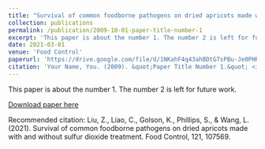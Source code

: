 ```yaml
---
title: "Survival of common foodborne pathogens on dried apricots made with and without sulfur dioxide treatment"
collection: publications
permalink: /publication/2009-10-01-paper-title-number-1
excerpt: 'This paper is about the number 1. The number 2 is left for future work.'
date: 2021-03-01
venue: 'Food Control'
paperurl: 'https://drive.google.com/file/d/1NKahF4q43ahBDtGTsPBu-Je0PHRcUyHz/view'
citation: 'Your Name, You. (2009). &quot;Paper Title Number 1.&quot; <i>Journal 1</i>. 1(1).'
---
```

This paper is about the number 1. The number 2 is left for future work.

[Download paper here](https://drive.google.com/file/d/1NKahF4q43ahBDtGTsPBu-Je0PHRcUyHz/view)

Recommended citation: Liu, Z., Liao, C., Golson, K., Phillips, S., & Wang, L. (2021). Survival of common foodborne pathogens on dried apricots made with and without sulfur dioxide treatment. Food Control, 121, 107569.